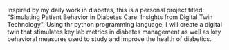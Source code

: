 Inspired by my daily work in diabetes, this is a personal project titled: "Simulating Patient Behavior in Diabetes Care: Insights from Digital Twin Technology". Using thr python programming language, I will create a digital twin that stimulates key lab metrics in diabetes management 
as well as key behavioral measures used to study and improve the health of diabetics.

